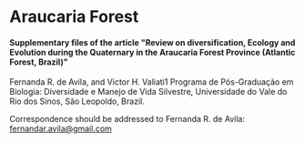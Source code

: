 # Araucaria Forest

#### Supplementary files of the article "Review on diversification, Ecology and Evolution during the Quaternary in the Araucaria Forest Province (Atlantic Forest, Brazil)"


Fernanda R. de Avila, and Victor H. Valiati1 
Programa de Pós-Graduação em Biologia: Diversidade e Manejo de Vida Silvestre, Universidade do Vale do Rio dos Sinos, São Leopoldo, Brazil.

Correspondence should be addressed to Fernanda R. de Avila: fernandar.avila@gmail.com
